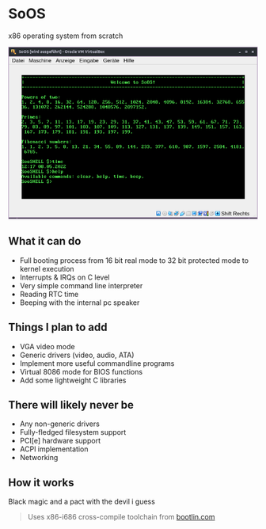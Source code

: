 # SoOS

x86 operating system from scratch

![thumbnail](thumbnail.png)

## What it can do

- Full booting process from 16 bit real mode to 32 bit protected mode to kernel execution
- Interrupts & IRQs on C level
- Very simple command line interpreter
- Reading RTC time
- Beeping with the internal pc speaker

## Things I plan to add

- VGA video mode
- Generic drivers (video, audio, ATA)
- Implement more useful commandline programs
- Virtual 8086 mode for BIOS functions
- Add some lightweight C libraries

## There will likely never be

- Any non-generic drivers
- Fully-fledged filesystem support
- PCI[e] hardware support
- ACPI implementation
- Networking


## How it works

Black magic and a pact with the devil i guess

> Uses x86-i686 cross-compile toolchain from [bootlin.com](https://toolchains.bootlin.com/downloads/releases/toolchains/x86-i686/tarballs/x86-i686--glibc--stable-2021.11-1.tar.bz2)
